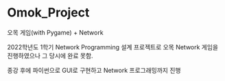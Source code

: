 # Omok_Project
오목 게임(with Pygame) + Network

2022학년도 1학기 Network Programming 설계 프로젝트로
오목 Network 게임을 진행하였으나 그 당시에 완료 못함.

종강 후에 파이썬으로 GUI로 구현하고 Network 프로그래밍까지 진행
